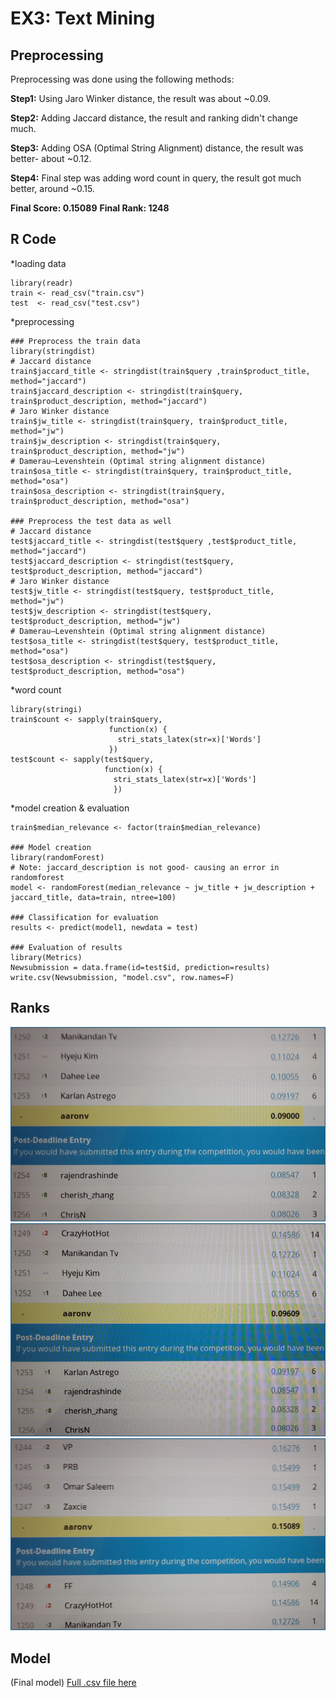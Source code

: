 EX3: Text Mining
================

Preprocessing
-------------

Preprocessing was done using the following methods:

**Step1:**
Using Jaro Winker distance, the result was about ~0.09.

**Step2:**
Adding Jaccard distance, the result and ranking didn't change much.

**Step3:**
Adding OSA (Optimal String Alignment) distance, the result was better- about ~0.12.

**Step4:**
Final step was adding word count in query, the result got much better, around ~0.15.

**Final Score: 0.15089**
**Final Rank: 1248**


R Code
------

*loading data
```{r}
library(readr)
train <- read_csv("train.csv")
test  <- read_csv("test.csv")
```

*preprocessing
```{r}
### Preprocess the train data
library(stringdist)
# Jaccard distance
train$jaccard_title <- stringdist(train$query ,train$product_title, method="jaccard") 
train$jaccard_description <- stringdist(train$query, train$product_description, method="jaccard")
# Jaro Winker distance
train$jw_title <- stringdist(train$query, train$product_title, method="jw") 
train$jw_description <- stringdist(train$query, train$product_description, method="jw") 
# Damerau–Levenshtein (Optimal string alignment distance)
train$osa_title <- stringdist(train$query, train$product_title, method="osa") 
train$osa_description <- stringdist(train$query, train$product_description, method="osa") 

### Preprocess the test data as well
# Jaccard distance
test$jaccard_title <- stringdist(test$query ,test$product_title, method="jaccard") 
test$jaccard_description <- stringdist(test$query, test$product_description, method="jaccard")
# Jaro Winker distance
test$jw_title <- stringdist(test$query, test$product_title, method="jw") 
test$jw_description <- stringdist(test$query, test$product_description, method="jw")
# Damerau–Levenshtein (Optimal string alignment distance)
test$osa_title <- stringdist(test$query, test$product_title, method="osa") 
test$osa_description <- stringdist(test$query, test$product_description, method="osa") 
```

*word count
```{r}
library(stringi)
train$count <- sapply(train$query,
                      function(x) {
                        stri_stats_latex(str=x)['Words']
                      })
test$count <- sapply(test$query,
                     function(x) {
                       stri_stats_latex(str=x)['Words']
                       })
```


*model creation & evaluation

```{r}
train$median_relevance <- factor(train$median_relevance)

### Model creation
library(randomForest)
# Note: jaccard_description is not good- causing an error in randomforest
model <- randomForest(median_relevance ~ jw_title + jw_description + jaccard_title, data=train, ntree=100)

### Classification for evaluation
results <- predict(model1, newdata = test)

### Evaluation of results
library(Metrics)
Newsubmission = data.frame(id=test$id, prediction=results)
write.csv(Newsubmission, "model.csv", row.names=F) 
```

Ranks
-----

![rank1](1.jpg)
![rank2](2.jpg)
![rank3](3.jpg)


Model
-----

(Final model)
[Full .csv file here](model5.csv)
